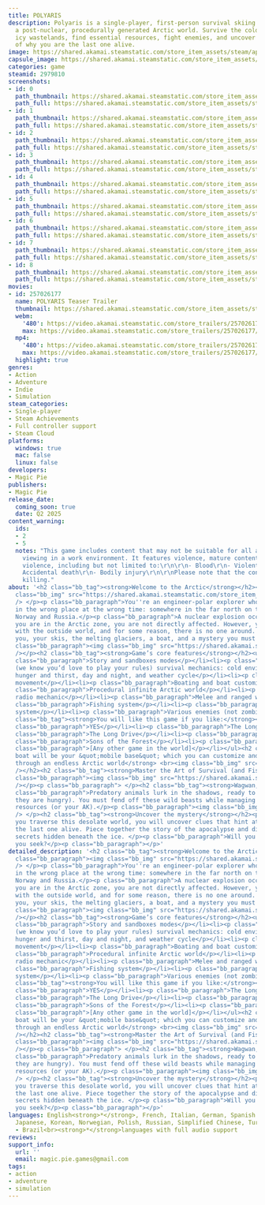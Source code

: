 ```yaml
---
title: POLYARIS
description: Polyaris is a single-player, first-person survival skiing game set in
  a post-nuclear, procedurally generated Arctic world. Survive the cold, ski through
  icy wastelands, find essential resources, fight enemies, and uncover the mystery
  of why you are the last one alive.
image: https://shared.akamai.steamstatic.com/store_item_assets/steam/apps/2979810/header.jpg?t=1733790535
capsule_image: https://shared.akamai.steamstatic.com/store_item_assets/steam/apps/2979810/capsule_231x87.jpg?t=1733790535
categories: game
steamid: 2979810
screenshots:
- id: 0
  path_thumbnail: https://shared.akamai.steamstatic.com/store_item_assets/steam/apps/2979810/ss_b3247f406a546916cf2d614849c6b5cf33f28c1f.600x338.jpg?t=1733790535
  path_full: https://shared.akamai.steamstatic.com/store_item_assets/steam/apps/2979810/ss_b3247f406a546916cf2d614849c6b5cf33f28c1f.1920x1080.jpg?t=1733790535
- id: 1
  path_thumbnail: https://shared.akamai.steamstatic.com/store_item_assets/steam/apps/2979810/ss_dab4834d27641b58e5cc69ed7ebd6c5798a75ff0.600x338.jpg?t=1733790535
  path_full: https://shared.akamai.steamstatic.com/store_item_assets/steam/apps/2979810/ss_dab4834d27641b58e5cc69ed7ebd6c5798a75ff0.1920x1080.jpg?t=1733790535
- id: 2
  path_thumbnail: https://shared.akamai.steamstatic.com/store_item_assets/steam/apps/2979810/ss_0f0aac05015f5411f4609b39f3f055dd1f2ecc6d.600x338.jpg?t=1733790535
  path_full: https://shared.akamai.steamstatic.com/store_item_assets/steam/apps/2979810/ss_0f0aac05015f5411f4609b39f3f055dd1f2ecc6d.1920x1080.jpg?t=1733790535
- id: 3
  path_thumbnail: https://shared.akamai.steamstatic.com/store_item_assets/steam/apps/2979810/ss_0e54d385d1637f217866ca93fa109f92b1f3a36f.600x338.jpg?t=1733790535
  path_full: https://shared.akamai.steamstatic.com/store_item_assets/steam/apps/2979810/ss_0e54d385d1637f217866ca93fa109f92b1f3a36f.1920x1080.jpg?t=1733790535
- id: 4
  path_thumbnail: https://shared.akamai.steamstatic.com/store_item_assets/steam/apps/2979810/ss_949ed2f1334532b8121455241391421895c04d99.600x338.jpg?t=1733790535
  path_full: https://shared.akamai.steamstatic.com/store_item_assets/steam/apps/2979810/ss_949ed2f1334532b8121455241391421895c04d99.1920x1080.jpg?t=1733790535
- id: 5
  path_thumbnail: https://shared.akamai.steamstatic.com/store_item_assets/steam/apps/2979810/ss_fb809f185ef0655b93bc15f292d624e251ad737f.600x338.jpg?t=1733790535
  path_full: https://shared.akamai.steamstatic.com/store_item_assets/steam/apps/2979810/ss_fb809f185ef0655b93bc15f292d624e251ad737f.1920x1080.jpg?t=1733790535
- id: 6
  path_thumbnail: https://shared.akamai.steamstatic.com/store_item_assets/steam/apps/2979810/ss_1afb5c80e03613fa32da36d824ca61fa0edf490e.600x338.jpg?t=1733790535
  path_full: https://shared.akamai.steamstatic.com/store_item_assets/steam/apps/2979810/ss_1afb5c80e03613fa32da36d824ca61fa0edf490e.1920x1080.jpg?t=1733790535
- id: 7
  path_thumbnail: https://shared.akamai.steamstatic.com/store_item_assets/steam/apps/2979810/ss_397e29ff42264c83537b2d81a85d6ea4f339c0b0.600x338.jpg?t=1733790535
  path_full: https://shared.akamai.steamstatic.com/store_item_assets/steam/apps/2979810/ss_397e29ff42264c83537b2d81a85d6ea4f339c0b0.1920x1080.jpg?t=1733790535
- id: 8
  path_thumbnail: https://shared.akamai.steamstatic.com/store_item_assets/steam/apps/2979810/ss_d46296f62812afa928338ad2da002b5fdba4bded.600x338.jpg?t=1733790535
  path_full: https://shared.akamai.steamstatic.com/store_item_assets/steam/apps/2979810/ss_d46296f62812afa928338ad2da002b5fdba4bded.1920x1080.jpg?t=1733790535
movies:
- id: 257026177
  name: POLYARIS Teaser Trailer
  thumbnail: https://shared.akamai.steamstatic.com/store_item_assets/steam/apps/257026177/movie.293x165.jpg?t=1717009370
  webm:
    '480': https://video.akamai.steamstatic.com/store_trailers/257026177/movie480_vp9.webm?t=1717009370
    max: https://video.akamai.steamstatic.com/store_trailers/257026177/movie_max_vp9.webm?t=1717009370
  mp4:
    '480': https://video.akamai.steamstatic.com/store_trailers/257026177/movie480.mp4?t=1717009370
    max: https://video.akamai.steamstatic.com/store_trailers/257026177/movie_max.mp4?t=1717009370
  highlight: true
genres:
- Action
- Adventure
- Indie
- Simulation
steam_categories:
- Single-player
- Steam Achievements
- Full controller support
- Steam Cloud
platforms:
  windows: true
  mac: false
  linux: false
developers:
- Magic Pie
publishers:
- Magic Pie
release_date:
  coming_soon: true
  date: Q2 2025
content_warning:
  ids:
  - 2
  - 5
  notes: "This game includes content that may not be suitable for all ages or for
    viewing in a work environment. It features violence, mature content, and realistic
    violence, including but not limited to:\r\n\r\n- Blood\r\n- Violent acts\r\n-
    Accidental death\r\n- Bodily injury\r\n\r\nPlease note that the content involves
    killing."
about: '<h2 class="bb_tag"><strong>Welcome to the Arctic</strong></h2><p class="bb_paragraph"><img
  class="bb_img" src="https://shared.akamai.steamstatic.com/store_item_assets/steam/apps/2979810/extras/Copy_of_Skiing_through_blizzard.gif?t=1733790535"
  /> </p><p class="bb_paragraph">You''re an engineer-polar explorer who finds himself
  in the wrong place at the wrong time: somewhere in the far north on the border of
  Norway and Russia.</p><p class="bb_paragraph">A nuclear explosion occurs, but since
  you are in the Arctic zone, you are not directly affected. However, you lose contact
  with the outside world, and for some reason, there is no one around. Now it''s just
  you, your skis, the melting glaciers, a boat, and a mystery you must solve. </p><p
  class="bb_paragraph"><img class="bb_img" src="https://shared.akamai.steamstatic.com/store_item_assets/steam/apps/2979810/extras/Copy_of_Picking_up_and_reloading.gif?t=1733790535"
  /></p><h2 class="bb_tag"><strong>Game’s core features</strong></h2><ul class="bb_ul"><li><p
  class="bb_paragraph">Story and sandboxes modes</p></li><li><p class="bb_paragraph">Customizable
  (we know you’d love to play your rules) survival mechanics: cold environment, clothing,
  hunger and thirst, day and night, and weather cycle</p></li><li><p class="bb_paragraph">Skiing
  movement</p></li><li><p class="bb_paragraph">Boating and boat customization system</p></li><li><p
  class="bb_paragraph">Procedural infinite Arctic world</p></li><li><p class="bb_paragraph">Portable
  radio mechanic</p></li><li><p class="bb_paragraph">Melee and ranged weapons</p></li><li><p
  class="bb_paragraph">Fishing system</p></li><li><p class="bb_paragraph">Crafting
  system</p></li><li><p class="bb_paragraph">Various enemies (not zombies, exhale)</p></li></ul><h2
  class="bb_tag"><strong>You will like this game if you like:</strong></h2><ul class="bb_ul"><li><p
  class="bb_paragraph">YES</p></li><li><p class="bb_paragraph">The Long Dark</p></li><li><p
  class="bb_paragraph">The Long Drive</p></li><li><p class="bb_paragraph">The Forest</p></li><li><p
  class="bb_paragraph">Sons of the Forest</p></li><li><p class="bb_paragraph">SunkenLand</p></li><li><p
  class="bb_paragraph">[Any other game in the world]</p></li></ul><h2 class="bb_tag"><strong>The
  boat will be your &quot;mobile base&quot; which you can customize and use to traverse
  through an endless Arctic world</strong> <br><img class="bb_img" src="https://shared.akamai.steamstatic.com/store_item_assets/steam/apps/2979810/extras/Copy_of_Swimming_on_a_boat.gif?t=1733790535"
  /></h2><h2 class="bb_tag"><strong>Master the Art of Survival (and Fishing)</strong></h2><p
  class="bb_paragraph"><img class="bb_img" src="https://shared.akamai.steamstatic.com/store_item_assets/steam/apps/2979810/extras/Copy_of_Fishing.gif?t=1733790535"
  /></p><p class="bb_paragraph"> </p><h2 class="bb_tag"><strong>Wagwan, wolves</strong></h2><p
  class="bb_paragraph">Predatory animals lurk in the shadows, ready to attack (when
  they are hungry). You must fend off these wild beasts while managing your own dwindling
  resources (or your AK).</p><p class="bb_paragraph"><img class="bb_img" src="https://shared.akamai.steamstatic.com/store_item_assets/steam/apps/2979810/extras/Copy_of_Campfire_with_wolf.gif?t=1733790535"
  /> </p><h2 class="bb_tag"><strong>Uncover the mystery</strong></h2><p class="bb_paragraph">As
  you traverse this desolate world, you will uncover clues that hint at why you are
  the last one alive. Piece together the story of the apocalypse and discover the
  secrets hidden beneath the ice. </p><p class="bb_paragraph">Will you find the answers
  you seek?</p><p class="bb_paragraph"></p>'
detailed_description: '<h2 class="bb_tag"><strong>Welcome to the Arctic</strong></h2><p
  class="bb_paragraph"><img class="bb_img" src="https://shared.akamai.steamstatic.com/store_item_assets/steam/apps/2979810/extras/Copy_of_Skiing_through_blizzard.gif?t=1733790535"
  /> </p><p class="bb_paragraph">You''re an engineer-polar explorer who finds himself
  in the wrong place at the wrong time: somewhere in the far north on the border of
  Norway and Russia.</p><p class="bb_paragraph">A nuclear explosion occurs, but since
  you are in the Arctic zone, you are not directly affected. However, you lose contact
  with the outside world, and for some reason, there is no one around. Now it''s just
  you, your skis, the melting glaciers, a boat, and a mystery you must solve. </p><p
  class="bb_paragraph"><img class="bb_img" src="https://shared.akamai.steamstatic.com/store_item_assets/steam/apps/2979810/extras/Copy_of_Picking_up_and_reloading.gif?t=1733790535"
  /></p><h2 class="bb_tag"><strong>Game’s core features</strong></h2><ul class="bb_ul"><li><p
  class="bb_paragraph">Story and sandboxes modes</p></li><li><p class="bb_paragraph">Customizable
  (we know you’d love to play your rules) survival mechanics: cold environment, clothing,
  hunger and thirst, day and night, and weather cycle</p></li><li><p class="bb_paragraph">Skiing
  movement</p></li><li><p class="bb_paragraph">Boating and boat customization system</p></li><li><p
  class="bb_paragraph">Procedural infinite Arctic world</p></li><li><p class="bb_paragraph">Portable
  radio mechanic</p></li><li><p class="bb_paragraph">Melee and ranged weapons</p></li><li><p
  class="bb_paragraph">Fishing system</p></li><li><p class="bb_paragraph">Crafting
  system</p></li><li><p class="bb_paragraph">Various enemies (not zombies, exhale)</p></li></ul><h2
  class="bb_tag"><strong>You will like this game if you like:</strong></h2><ul class="bb_ul"><li><p
  class="bb_paragraph">YES</p></li><li><p class="bb_paragraph">The Long Dark</p></li><li><p
  class="bb_paragraph">The Long Drive</p></li><li><p class="bb_paragraph">The Forest</p></li><li><p
  class="bb_paragraph">Sons of the Forest</p></li><li><p class="bb_paragraph">SunkenLand</p></li><li><p
  class="bb_paragraph">[Any other game in the world]</p></li></ul><h2 class="bb_tag"><strong>The
  boat will be your &quot;mobile base&quot; which you can customize and use to traverse
  through an endless Arctic world</strong> <br><img class="bb_img" src="https://shared.akamai.steamstatic.com/store_item_assets/steam/apps/2979810/extras/Copy_of_Swimming_on_a_boat.gif?t=1733790535"
  /></h2><h2 class="bb_tag"><strong>Master the Art of Survival (and Fishing)</strong></h2><p
  class="bb_paragraph"><img class="bb_img" src="https://shared.akamai.steamstatic.com/store_item_assets/steam/apps/2979810/extras/Copy_of_Fishing.gif?t=1733790535"
  /></p><p class="bb_paragraph"> </p><h2 class="bb_tag"><strong>Wagwan, wolves</strong></h2><p
  class="bb_paragraph">Predatory animals lurk in the shadows, ready to attack (when
  they are hungry). You must fend off these wild beasts while managing your own dwindling
  resources (or your AK).</p><p class="bb_paragraph"><img class="bb_img" src="https://shared.akamai.steamstatic.com/store_item_assets/steam/apps/2979810/extras/Copy_of_Campfire_with_wolf.gif?t=1733790535"
  /> </p><h2 class="bb_tag"><strong>Uncover the mystery</strong></h2><p class="bb_paragraph">As
  you traverse this desolate world, you will uncover clues that hint at why you are
  the last one alive. Piece together the story of the apocalypse and discover the
  secrets hidden beneath the ice. </p><p class="bb_paragraph">Will you find the answers
  you seek?</p><p class="bb_paragraph"></p>'
languages: English<strong>*</strong>, French, Italian, German, Spanish - Spain, Czech,
  Japanese, Korean, Norwegian, Polish, Russian, Simplified Chinese, Turkish, Portuguese
  - Brazil<br><strong>*</strong>languages with full audio support
reviews:
support_info:
  url: ''
  email: magic.pie.games@gmail.com
tags:
- action
- adventure
- simulation
---
```


